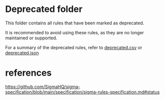 # Deprecated folder

This folder contains all rules that have been marked as deprecated.

It is recommended to avoid using these rules, as they are no longer maintained or supported.

For a summary of the deprecated rules, refer to [deprecated.csv](./deprecated.csv) or [deprecated.json](./deprecated.json)


# references

https://github.com/SigmaHQ/sigma-specification/blob/main/specification/sigma-rules-specification.md#status